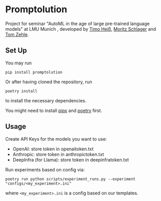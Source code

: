 # Promptolution

Project for seminar "AutoML in the age of large pre-trained language models" at LMU Munich , developed by [Timo Heiß](https://www.linkedin.com/in/timo-heiss/), [Moritz Schlager](https://www.linkedin.com/in/moritz-schlager/) and [Tom Zehle](https://www.linkedin.com/in/tom-zehle/).

## Set Up

You may run 
```
pip install promptolution
```

Or after having cloned the repository, run

```
poetry install
```

to install the necessary dependencies.

You might need to install [pipx](https://pipx.pypa.io/stable/installation/) and [poetry](https://python-poetry.org/docs/) first.

## Usage

Create API Keys for the models you want to use:
- OpenAI: store token in openaitoken.txt
- Anthropic: store token in anthropictoken.txt
- DeepInfra (for Llama): store token in deepinfratoken.txt

Run experiments based on config via:

```
poetry run python scripts/experiment_runs.py --experiment "configs/<my_experiment>.ini"
```
where `<my_experiment>.ini` is a config based on our templates.
